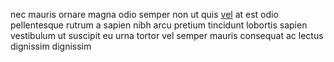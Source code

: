 nec mauris ornare magna odio semper non ut quis
[vel](generated_webpages/quis.md) at est odio pellentesque rutrum a sapien nibh
arcu pretium tincidunt lobortis sapien vestibulum ut suscipit eu urna tortor
vel semper mauris consequat ac lectus dignissim dignissim